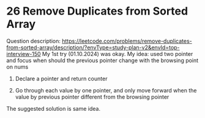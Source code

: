 # 26 Remove Duplicates from Sorted Array
Question description: https://leetcode.com/problems/remove-duplicates-from-sorted-array/description/?envType=study-plan-v2&envId=top-interview-150
My 1st try (01.10.2024) was okay.
My idea: used two pointer and focus when should the previous pointer change with the browsing point on nums

1. Declare a pointer and return counter 

2. Go through each value by one pointer, and only move forward when the value by previous pointer different from the browsing pointer 

The suggested solution is same idea.